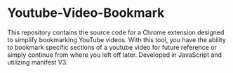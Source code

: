 # Youtube-Video-Bookmark
This repository contains the source code for a Chrome extension designed to simplify bookmarking YouTube videos. With this tool, you have the ability to bookmark specific sections of a youtube video for future reference or simply continue from where you left off later. Developed in JavaScript and utilizing manifest V3.
